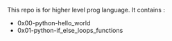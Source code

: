 This repo is for higher level prog language. It contains :
- 0x00-python-hello_world
- 0x01-python-if_else_loops_functions
